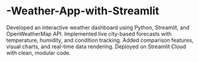 # -Weather-App-with-Streamlit
Developed an interactive weather dashboard using Python, Streamlit, and OpenWeatherMap API. Implemented live city-based forecasts with temperature, humidity, and condition tracking. Added comparison features, visual charts, and real-time data rendering. Deployed on Streamlit Cloud with clean, modular code.
